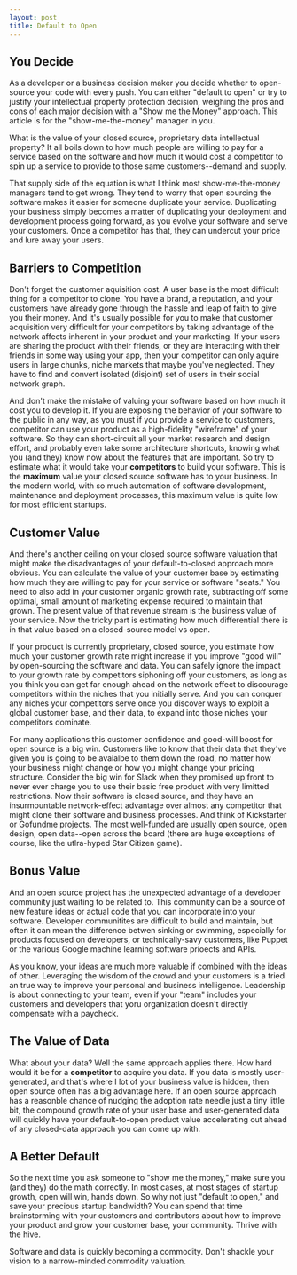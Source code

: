 ```yaml
---
layout: post
title: Default to Open
---
```


## You Decide

As a developer or a business decision maker you decide whether to open-source your code with every push. You can either "default to open" or try to justify your intellectual property protection decision, weighing the pros and cons of each major decision with a "Show me the Money" approach. This article is for the "show-me-the-money" manager in you.

What is the value of your closed source, proprietary data intellectual property? It all boils down to how much people are willing to pay for a service based on the software and how much it would cost a competitor to spin up a service to provide to those same customers--demand and supply.

That supply side of the equation is what I think most show-me-the-money managers tend to get wrong. They tend to worry that open sourcing the software makes it easier for someone duplicate your service. Duplicating your business simply becomes a matter of duplicating your deployment and development process going forward, as you evolve your software and serve your customers. Once a competitor has that, they can undercut your price and lure away your users.

## Barriers to Competition

Don't forget the customer aquisition cost. A user base is the most difficult thing for a competitor to clone. You have a brand, a reputation, and your customers have already gone through the hassle and leap of faith to give you their money. And it's usually possible for you to make that customer acquisition very difficult for your competitors by taking advantage of the network affects inherent in your product and your marketing. If your users are sharing the product with their friends, or they are interacting with their friends in some way using your app, then your competitor can only aquire users in large chunks, niche markets that maybe you've neglected. They have to find and convert isolated (disjoint) set of users in their social network graph.

And don't make the mistake of valuing your software based on how much it cost you to develop it. If you are exposing the behavior of your software to the public in any way, as you must if you provide a service to customers, competitor can use your product as a high-fidelity "wireframe" of your software. So they can short-circuit all your market research and design effort, and probably even take some architecture shortcuts, knowing what you (and they) know now about the features that are important. So try to estimate what it would take your **competitors** to build your software. This is the **maximum** value your closed source software has to your business. In the modern world, with so much automation of software development, maintenance and deployment processes, this maximum value is quite low for most efficient startups.

## Customer Value

And there's another ceiling on your closed source software valuation that might make the disadvantages of your default-to-closed approach more obvious. You can calculate the value of your customer base by estimating how much they are willing to pay for your service or software "seats." You need to also add in your customer organic growth rate, subtracting off some optimal, small amount of marketing expense required to maintain that grown. The present value of that revenue stream is the business value of your service. Now the tricky part is estimating how much differential there is in that value based on a closed-source model vs open.

If your product is currently proprietary, closed source, you estimate how much your customer growth rate might increase if you improve "good will" by open-sourcing the software and data. You can safely ignore the impact to your growth rate by  competitors siphoning off your customers, as long as you think you can get far enough ahead on the network effect to discourage competitors within the niches that you initially serve. And you can conquer any niches your competitors serve once you discover ways to exploit a global customer base, and their data, to expand into those niches your competitors dominate. 

For many applications this customer confidence and good-will boost for open source is a big win. Customers like to know that their data that they've given you is going to be avaialbe to them down the road, no matter how your business might change or how you might change your pricing structure. Consider the big win for Slack when they promised up front to never ever charge you to use their basic free product with very limitted restrictions. Now their software is closed source, and they have an insurmountable network-effect advantage over almost any competitor that might clone their software and business processes. And think of Kickstarter or Gofundme projects. The most well-funded are usually open source, open design, open data--open across the board (there are huge exceptions of course, like the utlra-hyped Star Citizen game).

## Bonus Value

And an open source project has the unexpected advantage of a developer community just waiting to be related to. This community can be a source of new feature ideas or actual code that you can incorporate into your software. Developer communitites are difficult to build and maintain, but often it can mean the difference betwen sinking or swimming, especially for products focused on developers, or technically-savy customers, like Puppet or the various Google machine learning software prioects and APIs.

As you know, your ideas are much more valuable if combined with the ideas of other. Leveraging the wisdom of the crowd and your customers is a tried an true way to improve your personal and business intelligence. Leadership is about connecting to your team, even if your "team" includes your customers and developers that yoru organization doesn't directly compensate with a paycheck.

## The Value of Data

What about your data? Well the same approach applies there. How hard would it be for a **competitor** to acquire you data. If you data is mostly user-generated, and that's where I lot of your business value is hidden, then open source often has a big advantage here. If an open source approach has a reasonble chance of nudging the adoption rate needle just a tiny little bit, the compound growth rate of your user base and user-generated data will quickly have your default-to-open product value accelerating out ahead of any closed-data approach you can come up with.

## A Better Default

So the next time you ask someone to "show me the money," make sure you (and they) do the math correctly. In most cases, at most stages of startup growth, open will win, hands down. So why not just "default to open," and save your precious startup bandwidth? You can spend that time brainstorming with your customers and contributors about how to improve your product and grow your customer base, your community. Thrive with the hive.

Software and data is quickly becoming a commodity. Don't shackle your vision to a narrow-minded commodity valuation.

